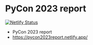 # PyCon 2023 report

[![Netlify Status](https://api.netlify.com/api/v1/badges/fc14ae7a-63f5-470c-9859-6c6f1ccf0786/deploy-status)](https://app.netlify.com/sites/pycon2023report/deploys)

* PyCon 2023 report
* https://pycon2023report.netlify.app/

